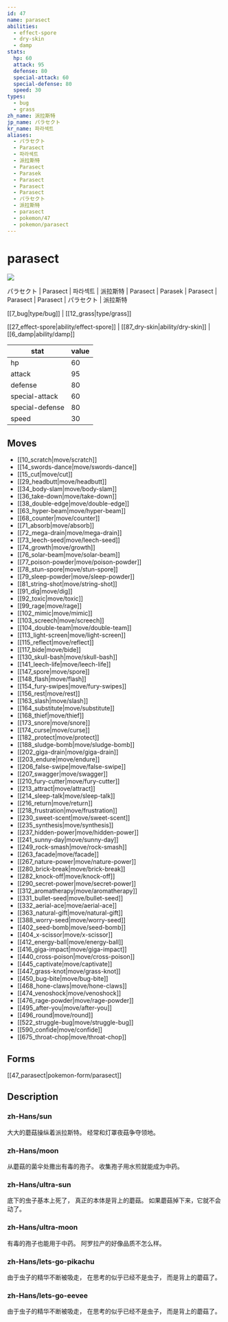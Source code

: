 ```yaml
---
id: 47
name: parasect
abilities:
  - effect-spore
  - dry-skin
  - damp
stats:
  hp: 60
  attack: 95
  defense: 80
  special-attack: 60
  special-defense: 80
  speed: 30
types:
  - bug
  - grass
zh_name: 派拉斯特
jp_name: パラセクト
kr_name: 파라섹트
aliases:
  - パラセクト
  - Parasect
  - 파라섹트
  - 派拉斯特
  - Parasect
  - Parasek
  - Parasect
  - Parasect
  - Parasect
  - パラセクト
  - 派拉斯特
  - parasect
  - pokemon/47
  - pokemon/parasect
---
```

# parasect

![](https://raw.githubusercontent.com/PokeAPI/sprites/master/sprites/pokemon/47.png)

パラセクト | Parasect | 파라섹트 | 派拉斯特 | Parasect | Parasek | Parasect | Parasect | Parasect | パラセクト | 派拉斯特

[[7_bug|type/bug]] | [[12_grass|type/grass]]

[[27_effect-spore|ability/effect-spore]] | [[87_dry-skin|ability/dry-skin]] | [[6_damp|ability/damp]]

|stat|value|
|---|---|
|hp|60|
|attack|95|
|defense|80|
|special-attack|60|
|special-defense|80|
|speed|30|


## Moves

- [[10_scratch|move/scratch]]
- [[14_swords-dance|move/swords-dance]]
- [[15_cut|move/cut]]
- [[29_headbutt|move/headbutt]]
- [[34_body-slam|move/body-slam]]
- [[36_take-down|move/take-down]]
- [[38_double-edge|move/double-edge]]
- [[63_hyper-beam|move/hyper-beam]]
- [[68_counter|move/counter]]
- [[71_absorb|move/absorb]]
- [[72_mega-drain|move/mega-drain]]
- [[73_leech-seed|move/leech-seed]]
- [[74_growth|move/growth]]
- [[76_solar-beam|move/solar-beam]]
- [[77_poison-powder|move/poison-powder]]
- [[78_stun-spore|move/stun-spore]]
- [[79_sleep-powder|move/sleep-powder]]
- [[81_string-shot|move/string-shot]]
- [[91_dig|move/dig]]
- [[92_toxic|move/toxic]]
- [[99_rage|move/rage]]
- [[102_mimic|move/mimic]]
- [[103_screech|move/screech]]
- [[104_double-team|move/double-team]]
- [[113_light-screen|move/light-screen]]
- [[115_reflect|move/reflect]]
- [[117_bide|move/bide]]
- [[130_skull-bash|move/skull-bash]]
- [[141_leech-life|move/leech-life]]
- [[147_spore|move/spore]]
- [[148_flash|move/flash]]
- [[154_fury-swipes|move/fury-swipes]]
- [[156_rest|move/rest]]
- [[163_slash|move/slash]]
- [[164_substitute|move/substitute]]
- [[168_thief|move/thief]]
- [[173_snore|move/snore]]
- [[174_curse|move/curse]]
- [[182_protect|move/protect]]
- [[188_sludge-bomb|move/sludge-bomb]]
- [[202_giga-drain|move/giga-drain]]
- [[203_endure|move/endure]]
- [[206_false-swipe|move/false-swipe]]
- [[207_swagger|move/swagger]]
- [[210_fury-cutter|move/fury-cutter]]
- [[213_attract|move/attract]]
- [[214_sleep-talk|move/sleep-talk]]
- [[216_return|move/return]]
- [[218_frustration|move/frustration]]
- [[230_sweet-scent|move/sweet-scent]]
- [[235_synthesis|move/synthesis]]
- [[237_hidden-power|move/hidden-power]]
- [[241_sunny-day|move/sunny-day]]
- [[249_rock-smash|move/rock-smash]]
- [[263_facade|move/facade]]
- [[267_nature-power|move/nature-power]]
- [[280_brick-break|move/brick-break]]
- [[282_knock-off|move/knock-off]]
- [[290_secret-power|move/secret-power]]
- [[312_aromatherapy|move/aromatherapy]]
- [[331_bullet-seed|move/bullet-seed]]
- [[332_aerial-ace|move/aerial-ace]]
- [[363_natural-gift|move/natural-gift]]
- [[388_worry-seed|move/worry-seed]]
- [[402_seed-bomb|move/seed-bomb]]
- [[404_x-scissor|move/x-scissor]]
- [[412_energy-ball|move/energy-ball]]
- [[416_giga-impact|move/giga-impact]]
- [[440_cross-poison|move/cross-poison]]
- [[445_captivate|move/captivate]]
- [[447_grass-knot|move/grass-knot]]
- [[450_bug-bite|move/bug-bite]]
- [[468_hone-claws|move/hone-claws]]
- [[474_venoshock|move/venoshock]]
- [[476_rage-powder|move/rage-powder]]
- [[495_after-you|move/after-you]]
- [[496_round|move/round]]
- [[522_struggle-bug|move/struggle-bug]]
- [[590_confide|move/confide]]
- [[675_throat-chop|move/throat-chop]]

## Forms



[[47_parasect|pokemon-form/parasect]]

## Description

### zh-Hans/sun

大大的蘑菇操纵着派拉斯特。
经常和灯罩夜菇争夺领地。

### zh-Hans/moon

从蘑菇的菌伞处撒出有毒的孢子。
收集孢子用水煎就能成为中药。

### zh-Hans/ultra-sun

底下的虫子基本上死了，
真正的本体是背上的蘑菇。
如果蘑菇掉下来，它就不会动了。

### zh-Hans/ultra-moon

有毒的孢子也能用于中药。
阿罗拉产的好像品质不怎么样。

### zh-Hans/lets-go-pikachu

由于虫子的精华不断被吸走，
在思考的似乎已经不是虫子，
而是背上的蘑菇了。

### zh-Hans/lets-go-eevee

由于虫子的精华不断被吸走，
在思考的似乎已经不是虫子，
而是背上的蘑菇了。

